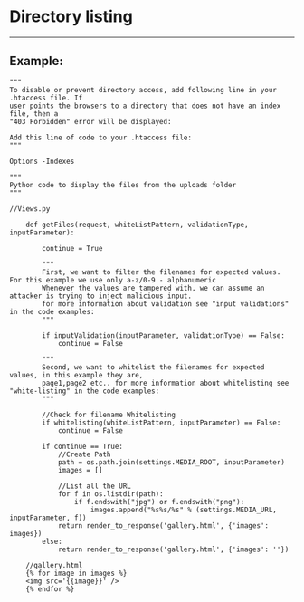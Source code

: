# Directory listing
-------

## Example:


    """
    To disable or prevent directory access, add following line in your .htaccess file. If
    user points the browsers to a directory that does not have an index file, then a
    "403 Forbidden" error will be displayed:

    Add this line of code to your .htaccess file:
    """

    Options -Indexes

	"""
	Python code to display the files from the uploads folder
	"""

	//Views.py

        def getFiles(request, whiteListPattern, validationType, inputParameter):

            continue = True
            
            """
            First, we want to filter the filenames for expected values. For this example we use only a-z/0-9 - alphanumeric
            Whenever the values are tampered with, we can assume an attacker is trying to inject malicious input.
            for more information about validation see "input validations" in the code examples:
            """
            
            if inputValidation(inputParameter, validationType) == False:
                continue = False

            """
            Second, we want to whitelist the filenames for expected values, in this example they are,
            page1,page2 etc.. for more information about whitelisting see "white-listing" in the code examples:
            """

            //Check for filename Whitelisting
            if whitelisting(whiteListPattern, inputParameter) == False:
                continue = False

            if continue == True:
                //Create Path
                path = os.path.join(settings.MEDIA_ROOT, inputParameter)   
                images = []

                //List all the URL
                for f in os.listdir(path):
                    if f.endswith("jpg") or f.endswith("png"):
                        images.append("%s%s/%s" % (settings.MEDIA_URL, inputParameter, f))
                return render_to_response('gallery.html', {'images': images})
            else:
                return render_to_response('gallery.html', {'images': ''})                

        //gallery.html
        {% for image in images %}
        <img src='{{image}}' />
        {% endfor %}